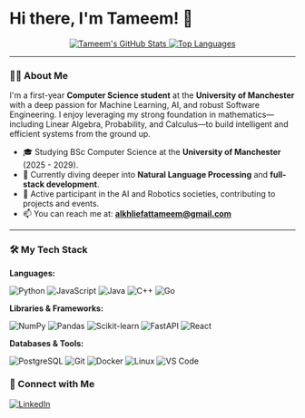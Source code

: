 # Hi there, I'm Tameem! 👋

<p align="center">
  <a href="https://github.com/TameemHisham">
    <img src="https://github-readme-stats.vercel.app/api?username=TameemHisham&show_icons=true&theme=tokyonight&rank_icon=github" alt="Tameem's GitHub Stats" />
  </a>
  <a href="https://github.com/TameemHisham">
    <img src="https://github-readme-stats.vercel.app/api/top-langs/?username=TameemHisham&layout=compact&theme=tokyonight" alt="Top Languages" />
  </a>
</p>

---

### 👨‍💻 About Me

I'm a first-year **Computer Science student** at the **University of Manchester** with a deep passion for Machine Learning, AI, and robust Software Engineering. I enjoy leveraging my strong foundation in mathematics—including Linear Algebra, Probability, and Calculus—to build intelligent and efficient systems from the ground up.

-   🎓 Studying BSc Computer Science at the **University of Manchester** (2025 - 2029).
-   🌱 Currently diving deeper into **Natural Language Processing** and **full-stack development**.
-   🤖 Active participant in the AI and Robotics societies, contributing to projects and events.
-   📫 You can reach me at: **alkhliefattameem@gmail.com**

---

### 🛠️ My Tech Stack

**Languages:**
<p>
  <img alt="Python" src="https://img.shields.io/badge/Python-3776AB?style=for-the-badge&logo=python&logoColor=white" />
  <img alt="JavaScript" src="https://img.shields.io/badge/JavaScript-F7DF1E?style=for-the-badge&logo=javascript&logoColor=black" />
  <img alt="Java" src="https://img.shields.io/badge/Java-ED8B00?style=for-the-badge&logo=openjdk&logoColor=white" />
  <img alt="C++" src="https://img.shields.io/badge/C%2B%2B-00599C?style=for-the-badge&logo=c%2B%2B&logoColor=white" />
  <img alt="Go" src="https://img.shields.io/badge/Go-00ADD8?style=for-the-badge&logo=go&logoColor=white" />
</p>

**Libraries & Frameworks:**
<p>
  <img alt="NumPy" src="https://img.shields.io/badge/Numpy-013243?style=for-the-badge&logo=numpy&logoColor=white" />
  <img alt="Pandas" src="https://img.shields.io/badge/Pandas-150458?style=for-the-badge&logo=pandas&logoColor=white" />
  <img alt="Scikit-learn" src="https://img.shields.io/badge/scikit_learn-F7931E?style=for-the-badge&logo=scikit-learn&logoColor=white" />
  <img alt="FastAPI" src="https://img.shields.io/badge/FastAPI-009688?style=for-the-badge&logo=fastapi&logoColor=white" />
  <img alt="React" src="https://img.shields.io/badge/React-20232A?style=for-the-badge&logo=react&logoColor=61DAFB" />
</p>

**Databases & Tools:**
<p>
  <img alt="PostgreSQL" src="https://img.shields.io/badge/PostgreSQL-4169E1?style=for-the-badge&logo=postgresql&logoColor=white" />
  <img alt="Git" src="https://img.shields.io/badge/GIT-E44C30?style=for-the-badge&logo=git&logoColor=white" />
  <img alt="Docker" src="https://img.shields.io/badge/Docker-2496ED?style=for-the-badge&logo=docker&logoColor=white" />
  <img alt="Linux" src="https://img.shields.io/badge/Linux-FCC624?style=for-the-badge&logo=linux&logoColor=black" />
  <img alt="VS Code" src="https://img.shields.io/badge/VS_Code-007ACC?style=for-the-badge&logo=visual-studio-code&logoColor=white" />
</p>


### 🔗 Connect with Me

<p>
  <a href="https://linkedin.com/in/tameem-alkhliefat-50932a299" target="_blank">
    <img alt="LinkedIn" src="https://img.shields.io/badge/LinkedIn-0077B5?style=for-the-badge&logo=linkedin&logoColor=white" />
  </a>
</p>
